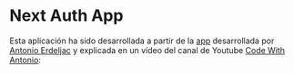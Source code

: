 # Next Auth App


Esta aplicación ha sido desarrollada a partir de la [app](https://github.com/AntonioErdeljac) desarrollada por [Antonio Erdeljac](https://github.com/AntonioErdeljac) y explicada en un vídeo del canal de Youtube [Code With Antonio](https://youtu.be/1MTyCvS05V4):
